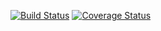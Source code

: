 [![Build Status](https://travis-ci.org/urdubiometer/urdubiometerjs.svg?branch=master)](https://travis-ci.org/urdubiometer/urdubiometerjs)
[![Coverage Status](https://coveralls.io/repos/github/urdubiometer/urdubiometerjs/badge.svg?branch=master)](https://coveralls.io/github/urdubiometer/urdubiometerjs?branch=master)
